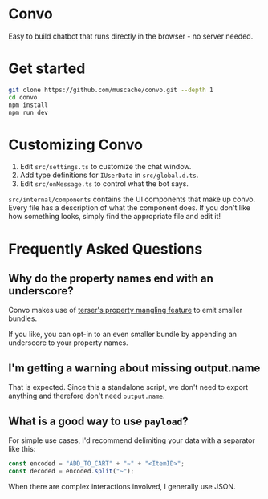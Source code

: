 # Convo
Easy to build chatbot that runs directly in the browser - no server needed.

# Get started
```sh
git clone https://github.com/muscache/convo.git --depth 1
cd convo
npm install
npm run dev
```

# Customizing Convo
1. Edit `src/settings.ts` to customize the chat window.
2. Add type definitions for `IUserData` in `src/global.d.ts`.
3. Edit `src/onMessage.ts` to control what the bot says.

`src/internal/components` contains the UI components that make up convo. Every file has a description of what the component does. If you don't like how something looks, simply find the appropriate file and edit it!

# Frequently Asked Questions
## Why do the property names end with an underscore?
Convo makes use of [terser's property mangling feature](https://github.com/terser/terser#mangle-properties-options) to emit smaller bundles.

If you like, you can opt-in to an even smaller bundle by appending an underscore to your property names.

## I'm getting a warning about missing output.name
That is expected. Since this a standalone script, we don't need to export anything and therefore don't need `output.name`.

## What is a good way to use `payload`?
For simple use cases, I'd recommend delimiting your data with a separator like this:
```js
const encoded = "ADD_TO_CART" + "~" + "<ItemID>";
const decoded = encoded.split("~");
```
When there are complex interactions involved, I generally use JSON.

